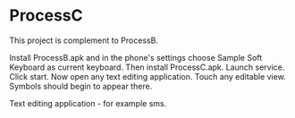# ProcessC
This project is complement to ProcessB.

Install ProcessB.apk and in the phone's settings choose Sample Soft Keyboard as current keyboard.
Then install ProcessC.apk.
Launch service.
Click start.
Now open any text editing application.
Touch any editable view.
Symbols should begin to appear there.

Text editing application - for example sms.
